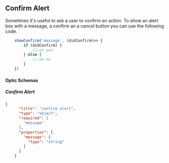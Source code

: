 <!-- metadata name="confirmAlert" author="aidan" version="0.1.0" -->

## Confirm Alert
Sometimes it's useful to ask a user to confirm an action. To show an alert box with a message, a confirm an a cancel button you can use the following code. 

<!-- lens-def
schema="confirmAlert"
name="Show Confirm Alert"
id="show-confirm"
"message".containing => message
"didConfirm"*
"on yes" = ( any )
"on no" = ( any )
-->
```javascript
    showConfirm('message', (didConfirm)=> {
        if (didConfirm) {
            //:on yes
        } else {
            //:on no
        }
    })
```


#### Optic Schemas
##### Confirm Alert
<!-- schema-def
id="confirmAlert"
-->
```json
{
      "title": "confirm alert",
      "type": "object",
      "required": [
        "message"
      ],
      "properties": {
        "message": {
          "type": "string"
        }
      }
    }
```